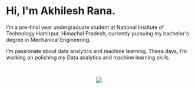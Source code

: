 <h1>Hi, I'm Akhilesh Rana.</h1>

I’m a pre-final year undergraduate student at National Institute of Technology Hamirpur, Himachal Pradesh, currently pursuing my bachelor's degree in Mechanical Engineering. 

I’m passionate about data analytics and machine learning. These days, I’m working on polishing my Data analytics and machine learning skills.




‎


<!--   GitHub Readme Stats -->

<!-- ![Akshit's GitHub stats](https://github-readme-stats.vercel.app/api?username=Akhileshrana2001&count_private=true&show_icons=true&theme=dark)

<p align="center"> <img Src="http://github-readme-streak-stats.herokuapp.com?user=Akhileshrana2001&theme=dark&" /> -->


[<p href="https://github.com/anuraghazra/github-readme-stats" align="center"><img align="center" src="https://github-readme-stats.vercel.app/api/top-langs/?username=Akhileshrana2001&layout=compact&theme=dark" /></p>](https://github.com/Akhileshrana2001)
